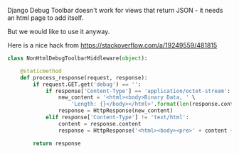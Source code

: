 Django Debug Toolbar doesn't work for views that return JSON - it needs an html page to add itself.

But we would like to use it anyway.

Here is a nice hack from https://stackoverflow.com/a/19249559/481815

```python
class NonHtmlDebugToolbarMiddleware(object):

    @staticmethod
    def process_response(request, response):
        if request.GET.get('debug') == '':
            if response['Content-Type'] == 'application/octet-stream':
                new_content = '<html><body>Binary Data, ' \
                    'Length: {}</body></html>'.format(len(response.content))
                response = HttpResponse(new_content)
            elif response['Content-Type'] != 'text/html':
                content = response.content
                response = HttpResponse('<html><body><pre>' + content + '</pre></body></html>')

        return response
```
